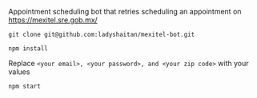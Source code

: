 Appointment scheduling bot that retries scheduling an appointment on https://mexitel.sre.gob.mx/

`git clone git@github.com:ladyshaitan/mexitel-bot.git`

`npm install`

Replace `<your email>, <your password>, and <your zip code>` with your values

`npm start`
